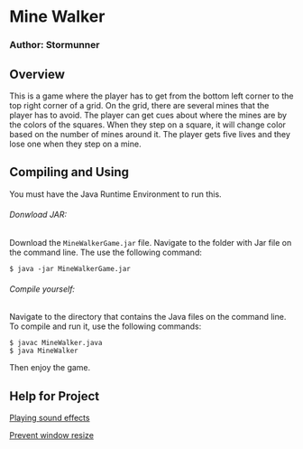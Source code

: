 # Mine Walker


### Author: Stormunner

## Overview

This is a game where the player has to get from the bottom left corner to the top right corner of a grid. On the grid, there are several mines that the player has to avoid. The player can get cues about where the mines are by the colors of the squares. When they step on a square, it will change color based on the number of mines around it. The player gets five lives and they lose one when they step on a mine.

## Compiling and Using

You must have the Java Runtime Environment to run this.

###### Donwload JAR:
Download the `MineWalkerGame.jar` file. Navigate to the folder with Jar file on the command line. The use the following command:

```
$ java -jar MineWalkerGame.jar
```

###### Compile yourself:
Navigate to the directory that contains the Java files on the command line. To compile and run it, use the following commands:

```
$ javac MineWalker.java
$ java MineWalker
```

Then enjoy the game.

## Help for Project

[Playing sound effects](https://stackoverflow.com/questions/20354508/sound-effects-in-java)

[Prevent window resize](https://stackoverflow.com/questions/18031704/jframe-how-to-disable-window-resizing/18031725)
